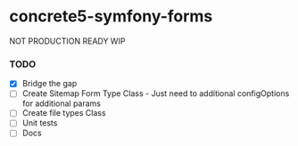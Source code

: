 # concrete5-symfony-forms

NOT PRODUCTION READY WIP


### TODO

- [X] Bridge the gap
- [ ] Create Sitemap Form Type Class - Just need to additional configOptions for additional params
- [ ] Create file types Class
- [ ] Unit tests
- [ ] Docs
